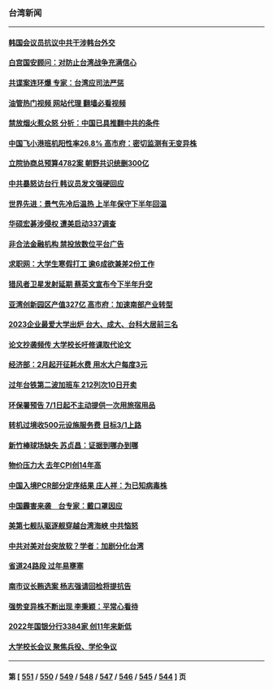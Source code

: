 ### 台湾新闻
---
#### [韩国会议员抗议中共干涉韩台外交](../../pages/ncid1349361/n13900978.md?01080845) 
#### [白宫国安顾问：对防止台湾战争充满信心](../../pages/ncid1349361/n13901059.md?01080845) 
#### [共谍案连环爆 专家：台湾应司法严惩](../../pages/ncid1349361/n13899943.md?01080845) 
#### [油管热门视频 网站代理 翻墙必看视频](http://138.2.39.72:81/youtube.html?epic-marker?01080845)
#### [禁放烟火惹众怒 分析：中国已具推翻中共的条件](../../pages/ncid1349361/n13900491.md?01080845) 
#### [中国飞小港班机阳性率26.8% 高市府：密切监测有无变异株](../../pages/ncid1349361/n13900895.md?01080845) 
#### [立院协商总预算4782案 朝野共识统删300亿](../../pages/ncid1349361/n13900882.md?01080845) 
#### [中共暴怒访台行 韩议员发文强硬回应](../../pages/ncid1349361/n13900871.md?01080845) 
#### [世界先进：景气先冷后温热 上半年保守下半年回温](../../pages/ncid1349361/n13900880.md?01080845) 
#### [华硕宏碁涉侵权 遭美启动337调查](../../pages/ncid1349361/n13900875.md?01080845) 
#### [非合法金融机构 禁投放数位平台广告](../../pages/ncid1349361/n13900869.md?01080845) 
#### [求职网：大学生寒假打工 逾6成欲兼差2份工作](../../pages/ncid1349361/n13900907.md?01080845) 
#### [猎风者卫星发射延期 蔡英文宣布今下半年升空](../../pages/ncid1349361/n13900908.md?01080845) 
#### [亚湾创新园区产值327亿 高市府：加速南部产业转型](../../pages/ncid1349361/n13900917.md?01080845) 
#### [2023企业最爱大学出炉 台大、成大、台科大居前三名](../../pages/ncid1349361/n13900920.md?01080845) 
#### [论文抄袭频传 大学校长吁修课取代论文](../../pages/ncid1349361/n13900915.md?01080845) 
#### [经济部：2月起开征耗水费 用水大户每度3元](../../pages/ncid1349361/n13900883.md?01080845) 
#### [过年台铁第二波加班车 212列次10日开卖](../../pages/ncid1349361/n13900889.md?01080845) 
#### [环保署预告 7/1日起不主动提供一次用旅宿用品](../../pages/ncid1349361/n13900894.md?01080845) 
#### [转机过境收500元设施服务费 目标3/1上路](../../pages/ncid1349361/n13900887.md?01080845) 
#### [新竹棒球场缺失 苏贞昌：证据到哪办到哪](../../pages/ncid1349361/n13900870.md?01080845) 
#### [物价压力大 去年CPI创14年高](../../pages/ncid1349361/n13900873.md?01080845) 
#### [中国入境PCR部分定序结果 庄人祥：为已知病毒株](../../pages/ncid1349361/n13900818.md?01080845) 
#### [中国霾害来袭　台专家：戴口罩因应](../../pages/ncid1349361/n13900800.md?01080845) 
#### [美第七舰队驱逐舰穿越台湾海峡 中共恼怒](../../pages/ncid1349361/n13900401.md?01080845) 
#### [中共对美对台突放软？学者：加剧分化台湾](../../pages/ncid1349361/n13900191.md?01080845) 
#### [省道24路段 过年易壅塞](../../pages/ncid1349361/n13900116.md?01080845) 
#### [南市议长贿选案 杨志强请回检将提抗告](../../pages/ncid1349361/n13900146.md?01080845) 
#### [强势变异株不断出现 李秉颖：平常心看待](../../pages/ncid1349361/n13900139.md?01080845) 
#### [2022年国银分行3384家 创11年来新低](../../pages/ncid1349361/n13900138.md?01080845) 
#### [大学校长会议 聚焦兵役、学伦争议](../../pages/ncid1349361/n13900111.md?01080845) 

---
#### 第 [ [551](./551.md?01080845) / [550](./550.md?01080845) / [549](./549.md?01080845) / [548](./548.md?01080845) / [547](./547.md?01080845) / [546](./546.md?01080845) / [545](./545.md?01080845) / [544](./544.md?01080845) ] 页
